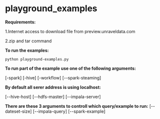 # playground_examples

**Requirements:**

1.Internet access to download file from preview.unraveldata.com

2.zip and tar command


**To run the examples:**

``python playground-examples.py``

**To run part of the example use one of the following arguments:**

[-spark] [-hive] [-workflow] [--spark-steaming]

**By default all serer address is using localhost:**

[--hive-host] [--hdfs-master] [--impala-server]

**There are these 3 arguments to controll which query/example to run:**
[--dateset-size] [--impala-query] [--spark-example]